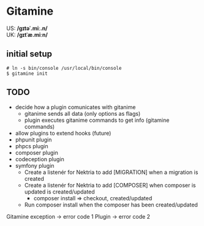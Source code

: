 # Gitamine 

US: **/ɡɪtəˈ.miː.n/** \
UK: **/ɡɪtˈæ.miːn/**

## initial setup

```
# ln -s bin/console /usr/local/bin/console
$ gitamine init
```

## TODO

- decide how a plugin comunicates with gitanime 
    * gitanime sends all data (only options as flags)
    * plugin executes gitanime commands to get info (gitamine commands)
- allow plugins to extend hooks (future)
- phpunit plugin
- phpcs plugin
- composer plugin
- codeception plugin
- symfony plugin
    * Create a listenér for Nektria to add [MIGRATION] when a migration is created
    * Create a listenér for Nektria to add [COMPOSER] when composer is updated is created/updated
        * composer install => checkout, created/updated
    * Run composer install when the composer has been created/updated

Gitamine exception -> error code 1
Plugin             -> error code 2
